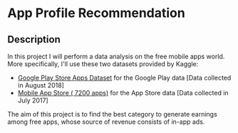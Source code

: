 # App Profile Recommendation
## Description
In this project I will perform a data analysis on the free mobile apps world. 
More specifically, I'll use these two datasets provided by Kaggle:
- [Google Play Store Apps Dataset](https://www.kaggle.com/lava18/google-play-store-apps/home) for the Google Play data [Data collected in August 2018]
- [Mobile App Store ( 7200 apps)](https://www.kaggle.com/ramamet4/app-store-apple-data-set-10k-apps/home) for the App Store data [Data collected in July 2017]

The aim of this project is to find the best category to generate earnings among free apps, whose source of revenue consists of in-app ads.